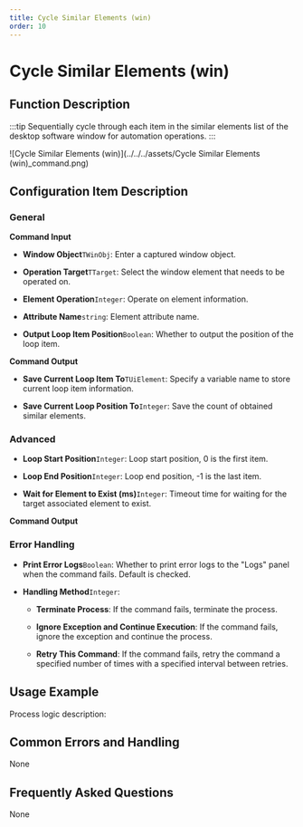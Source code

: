 ```yaml
---
title: Cycle Similar Elements (win)
order: 10
---
```


# Cycle Similar Elements (win)

## Function Description

:::tip 
Sequentially cycle through each item in the similar elements list of the desktop software window for automation operations.
:::

![Cycle Similar Elements (win)](../../../assets/Cycle Similar Elements (win)_command.png)

## Configuration Item Description

### General

**Command Input**

- **Window Object**`TWinObj`: Enter a captured window object.

- **Operation Target**`TTarget`: Select the window element that needs to be operated on.

- **Element Operation**`Integer`: Operate on element information.

- **Attribute Name**`string`: Element attribute name.

- **Output Loop Item Position**`Boolean`: Whether to output the position of the loop item.


**Command Output**

- **Save Current Loop Item To**`TUiElement`: Specify a variable name to store current loop item information.

- **Save Current Loop Position To**`Integer`: Save the count of obtained similar elements.

### Advanced

- **Loop Start Position**`Integer`: Loop start position, 0 is the first item.

- **Loop End Position**`Integer`: Loop end position, -1 is the last item.

- **Wait for Element to Exist (ms)**`Integer`: Timeout time for waiting for the target associated element to exist.


**Command Output**

### Error Handling

- **Print Error Logs**`Boolean`: Whether to print error logs to the "Logs" panel when the command fails. Default is checked. 

- **Handling Method**`Integer`:

    - **Terminate Process**: If the command fails, terminate the process.

    - **Ignore Exception and Continue Execution**: If the command fails, ignore the exception and continue the process.

    - **Retry This Command**: If the command fails, retry the command a specified number of times with a specified interval between retries.

## Usage Example

Process logic description:

## Common Errors and Handling

None

## Frequently Asked Questions

None


